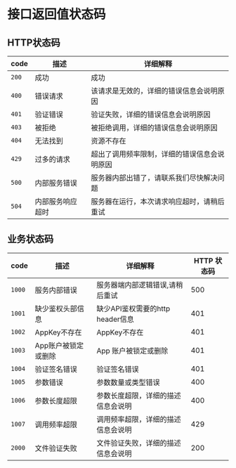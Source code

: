 # 接口返回值状态码


## HTTP状态码

| code        | 描述        | 详细解释  |
| ------------- |-------------| -----|
| `200` | 成功	 | 成功  |
| `400` | 错误请求	 | 该请求是无效的，详细的错误信息会说明原因  |
| `401` | 验证错误	 | 验证失败，详细的错误信息会说明原因  |
| `403` | 被拒绝	 | 被拒绝调用，详细的错误信息会说明原因  |
| `404` | 无法找到	 | 资源不存在  |
| `429` | 过多的请求	 | 超出了调用频率限制，详细的错误信息会说明原因  |
| `500` | 内部服务错误	 | 服务器内部出错了，请联系我们尽快解决问题  |
| `504` | 内部服务响应超时	 | 服务器在运行，本次请求响应超时，请稍后重试  |


## 业务状态码

| code        | 描述        | 详细解释  | HTTP 状态码|
| ------------- |-------------| -----|----|
| `1000` | 服务内部错误	 | 服务器端内部逻辑错误,请稍后重试  |  500|
| `1001` | 缺少鉴权头部信息	 | 缺少API鉴权需要的http header信息  |  401|
| `1002` | AppKey不存在	 | AppKey不存在|  401|
| `1003` | App账户被锁定或删除	 | App 账户被锁定或删除 |  401|
| `1004` | 验证签名错误	 | 验证签名错误 |  401|
| `1005` | 参数错误	 | 参数数量或类型错误 |  400|
| `1006` | 参数长度超限	 | 参数长度超限，详细的描述信息会说明 |  400|
| `1007` | 调用频率超限	 | 调用频率超限，详细的描述信息会说明 |  429|
| `2000` | 文件验证失败	 | 文件验证失败，详细的描述信息会说明 |  200|